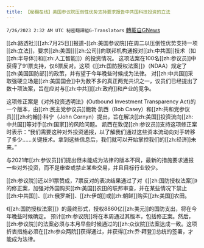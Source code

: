 ```yaml
---
title: 【秘翻在线】美国参议院压倒性优势支持要求报告中共国科技投资的立法
---
```

`7/26/2023 2:32 AM UTC 秘密翻譯組G-Translators` [轉載自GNews](https://gnews.org/articles/1488039)

[[zh:路透社]][[zh:7月25日]]报道-[[zh:美国参议院]]在周二以压倒性优势支持一项[[zh:立法]]，要求[[zh:美国]][[zh:公司]]向联邦机构通报对[[zh:中共国]]技术（如[[zh:半导体]]和[[zh:人工智能]]）的投资情况。
这项法案在100名[[zh:参议员]]中获得了91票支持，仅6票反对。这项《[[zh:国防授权法案]]》（NDAA）规定了[[zh:美国国防部]]的政策，并有望于今年晚些时候成为法律。
对[[zh:中共国]]采取强硬立场是[[zh:美国国会]]中为数不多的真正两党共识之一，议员们已经提出了数十项法案，旨在应对与[[zh:中共]][[zh:政府]]和产业的竞争。

这项修正案是《对外投资透明法》(Outbound Investment Transparency Act)的一个版本，由[[zh:民主党参议员]]鲍勃·凯西（Bob Casey）和[[zh:共和党参议员]][[zh:约翰]]·科宁（John Cornyn）提出，旨在解决[[zh:美国]]投资流向[[zh:中共国]]等对手[[zh:国家]]的风险问题。
凯西在敦促[[zh:参议员]]支持这项修正案时表示：“我们需要这种对外投资通报，以了解我们通过这些资本流动向对手转移了多少......关键技术。拿到这些信息后，我们就可以开始掌控我们的[[zh:经济]]未来。”

与2021年[[zh:参议员]]们提出但未能成为法律的版本不同，最新的措施要求通报一些对外投资，而不是审查或禁止某些交易，并且目标行业较少。

[[zh:参议院]]还以91票赞成，7票反对的表决结果通过了对《[[zh:国防授权法案]]》的修正案，加强对外国购买[[zh:美国]]农田的联邦审查，并在某些情况下禁止[[zh:中共国]]、[[zh:俄罗斯]]、[[zh:伊朗]]或[[zh:朝鲜]]购买[[zh:美国]]农田。

《[[zh:国防授权法案]]》的最终形式，授权8860亿[[zh:美元]]的国防支出，将在今年晚些时候确定。
预计[[zh:参议院]]将在本周通过其版本，包括修正案。然后，[[zh:参议院]]的法案必须与本月早些时候通过的[[zh:众议院]]法案达成一致。这项折衷措施必须在[[zh:参众两院]]获得通过，并获得[[zh:乔·拜登]]总统的签署，才能成为法律。

